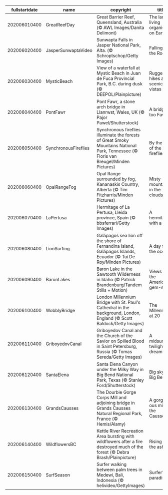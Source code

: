 |fullstartdate|name|copyright|title|image|
|--|--|--|--|--|
202006010400|GreatReefDay|Great Barrier Reef, Queensland, Australia (© AWL Images/Danita Delimont)|The largest living organism on Earth|![](/en-CA/2020/06/202006010400GreatReefDay.jpg)|
202006020400|JasperSunwaptaVideo|Sunwapta Falls in Jasper National Park, Alta. (© Schroptschop/Getty Images)|Falling for the Rockies|![](/en-CA/2020/06/202006020400JasperSunwaptaVideo.jpg)|
202006030400|MysticBeach|View of a waterfall at Mystic Beach in Juan de Fuca Provincial Park, B.C. during dusk  (© DEEPOL/Plainpicture)|Rugged hikes and scenic vistas|![](/en-CA/2020/06/202006030400MysticBeach.jpg)|
202006040400|PontFawr|Pont Fawr, a stone arch bridge in Llanrwst, Wales, UK (© Pajor Pawel/Shutterstock)|A bridge too Fawr|![](/en-CA/2020/06/202006040400PontFawr.jpg)|
202006050400|SynchronousFireflies|Synchronous fireflies illuminate the forests of Great Smoky Mountains National Park, Tennessee (© Floris van Breugel/Minden Pictures)|By the light of the fireflies|![](/en-CA/2020/06/202006050400SynchronousFireflies.jpg)|
202006060400|OpalRangeFog|Opal Range surrounded by fog, Kananaskis Country, Alberta (© Tim Fitzharris/Minden Pictures)|Misty mountains in the clouds|![](/en-CA/2020/06/202006060400OpalRangeFog.jpg)|
202006070400|LaPertusa|Hermitage of La Pertusa, Lleida province, Spain (© bbsferrari/Getty Images)|A hermitage with a view|![](/en-CA/2020/06/202006070400LaPertusa.jpg)|
202006080400|LionSurfing|Galápagos sea lion off the shore of Fernandina Island, Galápagos Islands, Ecuador (© Tui De Roy/Minden Pictures)|A day for the oceans|![](/en-CA/2020/06/202006080400LionSurfing.jpg)|
202006090400|BaronLakes|Baron Lake in the Sawtooth Wilderness in Idaho (© Patrick Brandenburg/Tandem Stills + Motion)|Views from the American gem-state|![](/en-CA/2020/06/202006090400BaronLakes.jpg)|
202006100400|WobblyBridge|London Millennium Bridge with St. Paul's Cathedral in the background, London, England (© Scott Baldock/Getty Images)|The Millennium at 20|![](/en-CA/2020/06/202006100400WobblyBridge.jpg)|
202006110400|GriboyedovCanal|Griboyedov Canal and the Church of the Savior on Spilled Blood in Saint Petersburg, Russia (© Tomas Sereda/Getty Images)|A midsummer twilight's dream|![](/en-CA/2020/06/202006110400GriboyedovCanal.jpg)|
202006120400|SantaElena|Santa Elena Canyon under the Milky Way in Big Bend National Park, Texas (© Stanley Ford/Shutterstock)|Big sky at Big Bend|![](/en-CA/2020/06/202006120400SantaElena.jpg)|
202006130400|GrandsCausses|The Dourbie Gorge Corps Mill and adjoining bridge in Grands Causses Natural Regional Park, France (© Hemis/Alamy)|A gorge-ous mill in the Causses|![](/en-CA/2020/06/202006130400GrandsCausses.jpg)|
202006140400|WildflowersBC|Kettle River Recreation Area bursting with wildflowers after a fire destroyed much of the forest (© Debra Brash/Plainpicture)|Rising from the ashes|![](/en-CA/2020/06/202006140400WildflowersBC.jpg)|
202006150400|SurfSeason|Surfer walking between palm trees in Medewi, Bali, Indonesia (© helivideo/GettyImages)|Surfer’s paradise|![](/en-CA/2020/06/202006150400SurfSeason.jpg)|
